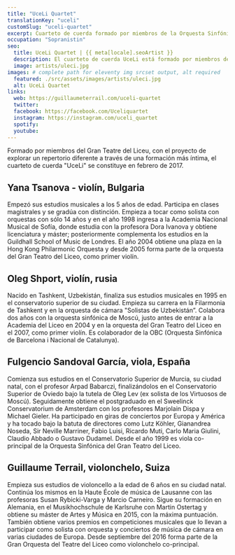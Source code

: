 ```yaml
---
title: "UceLi Quartet"
translationKey: "uceli"
customSlug: "uceli-quartet"
excerpt: Cuarteto de cuerda formado por miembros de la Orquesta Sinfónica del Gran Teatro del Liceo de Barcelona. Yana Tsanova y Oleg Shport (violín), Claire Bobij (viola), Guillaume Terrail (chelo).
occupation: "Sopranistin"
seo:
  title: UceLi Quartet | {{ meta[locale].seoArtist }}
  description: El cuarteto de cuerda UceLi está formado por miembros de la orquesta sinfónica del Gran Teatre del Liceu de Barcelona.
  image: artists/uleci.jpg
images: # complete path for eleventy img srcset output, alt required
  featured: ./src/assets/images/artists/uleci.jpg
  alt: UceLi Quartet
links:
  web: https://guillaumeterrail.com/uceli-quartet
  twitter:
  facebook: https://facebook.com/Uceliquartet
  instagram: https://instagram.com/uceli_quartet
  spotify:
  youtube:
---
```


Formado por miembros del Gran Teatre del Liceu, con el proyecto de explorar un repertorio diferente a través de una formación más íntima, el cuarteto de cuerda "UceLi" se constituye en febrero de 2017.

## Yana Tsanova - violín, Bulgaria

Empezó sus estudios musicales a los 5 años de edad. Participa en clases magistrales y se gradúa con distinción. Empieza a tocar como solista con orquestas con sólo 14 años y en el año 1998 ingresa a la Academia Nacional Musical de Sofía, donde estudia con la profesora Dora Ivanova y obtiene licenciatura y máster; posteriormente complementa los estudios en la Guildhall School of Music de Londres. El año 2004 obtiene una plaza en la Hong Kong Philarmonic Orquesta y desde 2005 forma parte de la orquesta del Gran Teatro del Liceo, como primer violín.

## Oleg Shport, violín, rusia

Nacido en Tashkent, Uzbekistán, finaliza sus estudios musicales en 1995 en el conservatorio superior de su ciudad. Empieza su carrera en la Filarmonia de Tashkent y en la orquesta de cámara "Solistas de Uzbekistán”. Colabora dos años con la orquesta sinfónica de Moscú, justo antes de entrar a la Academia del Liceo en 2004 y en la orquesta del Gran Teatro del Liceo en el 2007, como primer violín. Es colaborador de la OBC (Orquesta Sinfónica de Barcelona i Nacional de Catalunya).

## Fulgencio Sandoval García, viola, España

Comienza sus estudios en el Conservatorio Superior de Murcia, su ciudad natal, con el profesor Arpad Babarczi, finalizándolos en el Conservatorio Superior de Oviedo bajo la tutela de Oleg Lev (ex solista de los Virtuosos de Moscú). Seguidamente obtiene el postgraduado en el Sweelinck Conservatorium de Amsterdam con los profesores Marjolain Dispa y Michael Gieler.
Ha participado en giras de conciertos por Europa y América y ha tocado bajo la batuta de directores como Lutz Köhler, Gianandrea Noseda, Sir Neville Marriner, Fabio Luisi, Ricardo Muti, Carlo Maria Giulini, Claudio Abbado o Gustavo Dudamel.
Desde el año 1999 es viola co-principal de la Orquesta Sinfónica del Gran Teatro del Liceo.

## Guillaume Terrail, violonchelo, Suiza

Empieza sus estudios de violoncello a la edad de 6 años en su ciudad natal. Continúa los mismos en la Haute École de música de Lausanne con las profesoras Susan Rybicki-Varga y Marcio Carneiro. Sigue su formación en Alemania, en el Musikhochschule de Karlsruhe con Martin Ostertag y obtiene su máster de Artes y Música en 2015, con la máxima puntuación. También obtiene varios premios en competiciones musicales que lo llevan a participar como solista con orquesta y conciertos de música de cámara en varias ciudades de Europa. Desde septiembre del 2016 forma parte de la Gran Orquesta del Teatre del Liceo como violonchelo co-principal.
